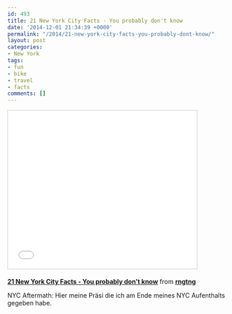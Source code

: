 ```yaml
---
id: 493
title: 21 New York City Facts - You probably don't know
date: '2014-12-01 21:34:39 +0000'
permalink: "/2014/21-new-york-city-facts-you-probably-dont-know/"
layout: post
categories:
- New York
tags:
- fun
- bike
- travel
- facts
comments: []
---
```

<iframe src="//www.slideshare.net/slideshow/embed_code/42231547" width="425" height="355" frameborder="0" marginwidth="0" marginheight="0" scrolling="no" style="border:1px solid #CCC; border-width:1px; margin-bottom:5px; max-width: 100%;" allowfullscreen> </iframe>

  **[21 New York City Facts - You probably don't know](//www.slideshare.net/rngtng/21-new-york-city-facts-you-probably-dont-know "21 New York City Facts - You probably don't know")** from **[rngtng](//www.slideshare.net/rngtng)** 

NYC Aftermath: Hier meine Präsi die ich am Ende meines NYC Aufenthalts gegeben habe.